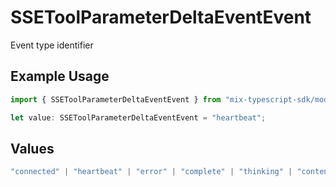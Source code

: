 # SSEToolParameterDeltaEventEvent

Event type identifier

## Example Usage

```typescript
import { SSEToolParameterDeltaEventEvent } from "mix-typescript-sdk/models";

let value: SSEToolParameterDeltaEventEvent = "heartbeat";
```

## Values

```typescript
"connected" | "heartbeat" | "error" | "complete" | "thinking" | "content" | "tool" | "tool_parameter_delta" | "tool_execution_start" | "tool_execution_complete" | "permission" | "summarize" | "subagent_created" | "session_created" | "session_deleted"
```